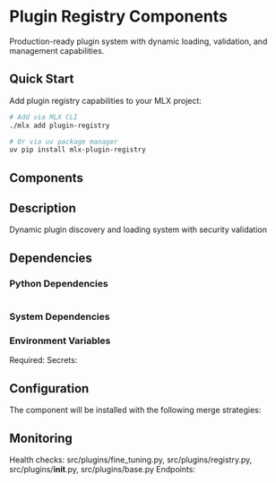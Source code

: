 # Plugin Registry Components

Production-ready plugin system with dynamic loading, validation, and management capabilities.

## Quick Start

Add plugin registry capabilities to your MLX project:

```bash
# Add via MLX CLI
./mlx add plugin-registry

# Or via uv package manager
uv pip install mlx-plugin-registry
```

## Components

## Description
Dynamic plugin discovery and loading system with security validation

## Dependencies

### Python Dependencies
```bash

```

### System Dependencies


### Environment Variables
Required:
Secrets:

## Configuration
The component will be installed with the following merge strategies:


## Monitoring
Health checks: src/plugins/fine_tuning.py, src/plugins/registry.py, src/plugins/__init__.py, src/plugins/base.py
Endpoints:
